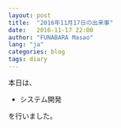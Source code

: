 ```yaml
---
layout: post
title:  "2016年11月17日の出来事"
date:   2016-11-17 22:00
author: "FUNABARA Masao"
lang: "ja"
categories: blog
tags: diary
---
```


本日は、

* システム開発

を行いました。
